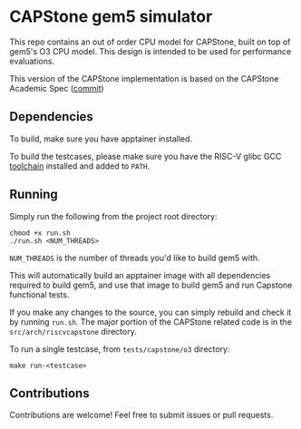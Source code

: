 # CAPStone gem5 simulator

This repo contains an out of order CPU model for CAPStone, built on top
of gem5's O3 CPU model. This design is intended to be used for performance evaluations.

This version of the CAPStone implementation is based on the CAPStone Academic Spec ([commit](https://github.com/project-starch/capstone-academic-spec/commit/ac7f329100489f843770d815ee14ce2b90215ddb))

## Dependencies
To build, make sure you have apptainer installed.

To build the testcases, please make sure you have the RISC-V glibc GCC [toolchain](https://github.com/riscv-collab/riscv-gnu-toolchain)
installed and added to `PATH`.

## Running

Simply run the following from the project root directory:

```
chmod +x run.sh
./run.sh <NUM_THREADS>
```

`NUM_THREADS` is the number of threads you'd like to build gem5 with.

This will automatically build an apptainer image with all dependencies
required to build gem5, and use that image to build gem5 and run Capstone
functional tests.

If you make any changes to the source, you can simply rebuild and check it by running `run.sh`. The major portion of the CAPStone related code is in the `src/arch/riscvcapstone` directory.

To run a single testcase, from `tests/capstone/o3` directory:

```
make run-<testcase>
```

## Contributions

Contributions are welcome! Feel free to submit issues or pull requests.
